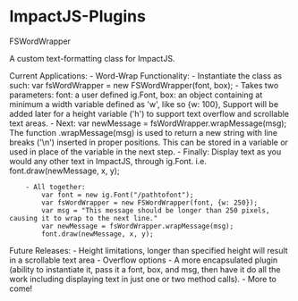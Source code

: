 ImpactJS-Plugins
================
FSWordWrapper

A custom text-formatting class for ImpactJS.

Current Applications:
	- Word-Wrap Functionality:
		- Instantiate the class as such: var fsWordWrapper = new FSWordWrapper(font, box);
		- Takes two parameters: 
			font: a user defined ig.Font,
			box: an object containing at minimum a width variable defined as 'w', like so {w: 100},
				Support will be added later for a height variable ('h') to support text 
				overflow and scrollable text areas.
		- Next: var newMessage = fsWordWrapper.wrapMessage(msg); The function .wrapMessage(msg)
			is used to return a new string with line breaks ('\n') inserted in proper positions.
			This can be stored in a variable or used in place of the variable in the next step.
		- Finally: Display text as you would any other text in ImpactJS, through ig.Font.
			i.e. font.draw(newMessage, x, y);
			
		- All together:
			var font = new ig.Font("/pathtofont");
			var fsWordWrapper = new FSWordWrapper(font, {w: 250});
			var msg = "This message should be longer than 250 pixels, causing it to wrap to the next line."
			var newMessage = fsWordWrapper.wrapMessage(msg);
			font.draw(newMessage, x, y);
			
Future Releases:
	- Height limitations, longer than specified height will result in a scrollable text area
	- Overflow options
	- A more encapsulated plugin (ability to instantiate it, pass it a font, box, and msg,
	 then have it do all the work including displaying text in just one or two method calls).
	- More to come!